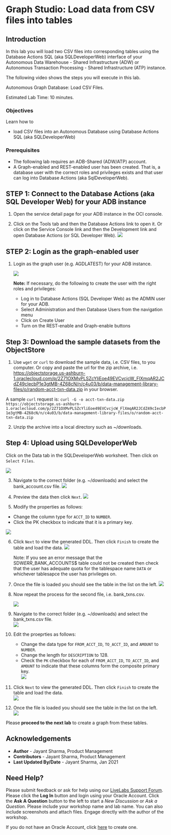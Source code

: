 # Graph Studio: Load data from CSV files into tables

## Introduction

In this lab you will load two CSV files into corresponding tables using the Database Actions SQL (aka SQLDeveloperWeb) interface of your 
Autonomous Data Warehouse - Shared Infrastructure (ADW) or Autonomous Transaction Processing - Shared Infrastructure (ATP) instance.

The following video shows the steps you will execute in this lab.

[](youtube:4BTSg2u1Pa0) Autonomous Graph Database: Load CSV Files.



Estimated Lab Time: 10 minutes. 

### Objectives

Learn how to
- load CSV files into an Autonomous Database using Database Actions SQL (aka SQLDeveloperWeb)


### Prerequisites

- The following lab requires an ADB-Shared (ADW/ATP) account. 
- A Graph-enabled and REST-enabled user has been created. That is, a database user with the correct roles and privileges exists and that user can log into Database Actions (aka SqlDeveloperWeb).


## **STEP 1**: Connect to the Database Actions (aka SQL Developer Web) for your ADB instance

1. Open the service detail page for your ADB instance in the OCI console. 

2. Click on the Tools tab and then the Database Actions link to open it. Or click on the Service Console link and then the Development link and open Database Actions (or SQL  Developer Web).
   ![](./images/01-launch-SDW-tools-page.png " ")

## **STEP 2**: Login as the graph-enabled user

1. Login as the graph user (e.g. AGDLATEST) for your ADB instance. 

    ![](./images/02-SDW-login.png " ")  

    **Note:** If necessary, do the following to create the user with the right roles and privileges:
    - Log in to Database Actions (SQL Developer Web) as the ADMIN user for your ADB.
    - Select Administration and then Database Users from the navigation menu
    - Click on Create User
    - Turn on the REST-enable and Graph-enable buttons

## **Step 3**: Download the sample datasets from the ObjectStore

1. Use `wget` or `curl` to download the sample data, i.e. CSV files, to you computer. Or copy and paste the url for the zip archive, i.e.  https://objectstorage.us-ashburn-1.oraclecloud.com/p/2Z71OXMvPLSZcYliEoe49EVCvcjcW_FlXmqAR2JCdZ49cIecbP1e3gtMB-4Z68cN/n/c4u03/b/data-management-library-files/o/random-acct-txn-data.zip in your browser.

A sample `curl` request is:
`curl -G -o acct-txn-data.zip https://objectstorage.us-ashburn-1.oraclecloud.com/p/2Z71OXMvPLSZcYliEoe49EVCvcjcW_FlXmqAR2JCdZ49cIecbP1e3gtMB-4Z68cN/n/c4u03/b/data-management-library-files/o/random-acct-txn-data.zip`

2. Unzip the archive into a local directory such as ~/downloads.

## **Step 4**: Upload using SQLDeveloperWeb

Click on the Data tab in the SQLDeveloperWeb worksheet. Then click on `Select Files`.

![](./images/03-upload-first-file.png)

3. Navigate to the correct folder (e.g. ~/downloads) and select the bank_account.csv file.
![](./images/04-choose-accts-file.png)

4. Preview the data then click `Next`.
![](./images/05-preview-accts-file.png)

5. Modify the properties as follows:
- Change the column type for `ACCT_ID` to `NUMBER`.
- Click the PK checkbox to indicate that it is a primary key.

![](./images/06-accts-edit-properties.png)

6. Click `Next` to view the generated DDL. Then click `Finish` to create the table and load the data. 
   ![](./images/07-accts-view-ddl.png)
   
   Note: If you see an error message that the SDW$ERR$_BANK_ACCOUNTS$ table could not be created then check that the user has adequate quota for the tablespace name `DATA` or whichever tablesapce the user has privileges on.

7. Once the file is loaded you should see the table in the list on the left.
   ![](./images/08-accts-loaded.png)

8. Now repeat the process for the second file, i.e. bank_txns.csv. 
   
   ![](./images/09-upload-second-file.png)

9. Navigate to the correct folder (e.g. ~/downloads) and select the bank_txns.csv file.  
   ![](./images/10-choose-txns-file.png)

10. Edit the proeprties as follows:
    - Change the data type for `FROM_ACCT_ID`, `TO_ACCT_ID`, and `AMOUNT` to `NUMBER`.
    - Change the length for `DESCRIPTION` to 128.
    - Check the `PK` checkbox for each of `FROM_ACCT_ID`, `TO_ACCT_ID`, and `AMOUNT` to indicate that these columns form the composite primary key.  
    ![](./images/11-txns-edit-properties.png)
  
11. Click `Next` to view the generated DDL. Then click `Finish` to create the table and load the data.  
   ![](./images/12-txns-ddl.png)

12. Once the file is loaded you should see the table in the list on the left.  
   ![](./images/13-txns-loaded.png)


Please **proceed to the next lab** to create a graph from these tables.

## Acknowledgements
* **Author** - Jayant Sharma, Product Management
* **Contributors** -  Jayant Sharma, Product Management
* **Last Updated By/Date** - Jayant Sharma, Jan 2021
  
## Need Help?
Please submit feedback or ask for help using our [LiveLabs Support Forum](https://community.oracle.com/tech/developers/categories/oracle-graph). Please click the **Log In** button and login using your Oracle Account. Click the **Ask A Question** button to the left to start a *New Discussion* or *Ask a Question*.  Please include your workshop name and lab name.  You can also include screenshots and attach files.  Engage directly with the author of the workshop.

If you do not have an Oracle Account, click [here](https://profile.oracle.com/myprofile/account/create-account.jspx) to create one.
